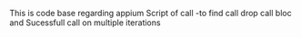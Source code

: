 This is code base regarding appium Script of call -to find call drop call bloc and Sucessfull call on multiple iterations
